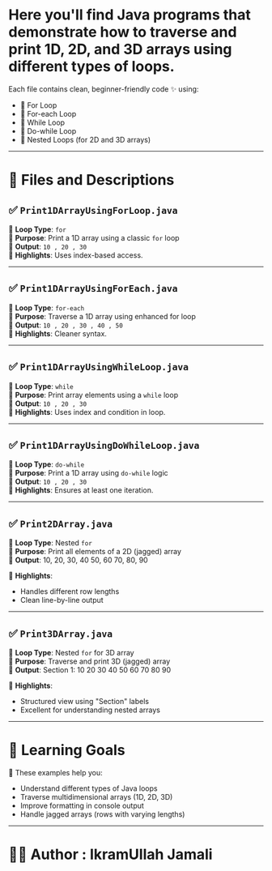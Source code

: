 # Here you'll find Java programs that demonstrate how to **traverse and print 1D, 2D, and 3D arrays** using different types of loops. 

Each file contains clean, beginner-friendly code ✨ using: 
- 🔁 For Loop 
- 🔁 For-each Loop 
- 🔁 While Loop 
- 🔁 Do-while Loop 
- 🔁 Nested Loops (for 2D and 3D arrays) 

--- 

# 📄 Files and Descriptions 

## ✅ `Print1DArrayUsingForLoop.java` 
🔹 **Loop Type**: `for`  
🔹 **Purpose**: Print a 1D array using a classic `for` loop  
🔹 **Output**: `10 , 20 , 30`  
🔹 **Highlights**: Uses index-based access. 

--- 

## ✅ `Print1DArrayUsingForEach.java` 
🔹 **Loop Type**: `for-each`  
🔹 **Purpose**: Traverse a 1D array using enhanced for loop  
🔹 **Output**: `10 , 20 , 30 , 40 , 50`  
🔹 **Highlights**: Cleaner syntax. 

--- 

## ✅ `Print1DArrayUsingWhileLoop.java` 
🔹 **Loop Type**: `while`  
🔹 **Purpose**: Print array elements using a `while` loop  
🔹 **Output**: `10 , 20 , 30`  
🔹 **Highlights**: Uses index and condition in loop. 

--- 

## ✅ `Print1DArrayUsingDoWhileLoop.java` 
🔹 **Loop Type**: `do-while`  
🔹 **Purpose**: Print a 1D array using `do-while` logic  
🔹 **Output**: `10 , 20 , 30`  
🔹 **Highlights**: Ensures at least one iteration. 

--- 

## ✅ `Print2DArray.java` 
🔹 **Loop Type**: Nested `for`  
🔹 **Purpose**: Print all elements of a 2D (jagged) array  
🔹 **Output**:
10, 20, 30, 40 
50, 60 
70, 80, 90 

🔹 **Highlights**: 
- Handles different row lengths 
- Clean line-by-line output 

--- 

## ✅ `Print3DArray.java` 
🔹 **Loop Type**: Nested `for` for 3D array  
🔹 **Purpose**: Traverse and print 3D (jagged) array  
🔹 **Output**: 
Section 1: 
10 20 
30 40 50 60 
70 80 90 

🔹 **Highlights**: 
- Structured view using "Section" labels 
- Excellent for understanding nested arrays 

--- 

# 🧠 Learning Goals 
📘 These examples help you: 
- Understand different types of Java loops   
- Traverse multidimensional arrays (1D, 2D, 3D)  
- Improve formatting in console output  
- Handle jagged arrays (rows with varying lengths)  

--- 

# 👨‍💻 Author : IkramUllah Jamali
